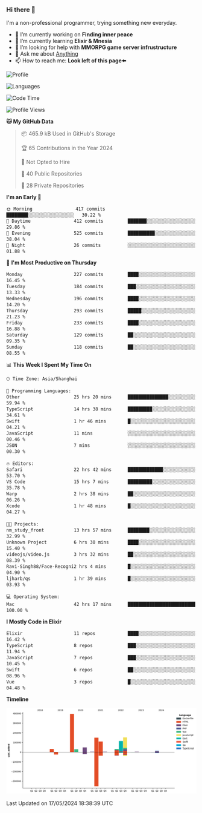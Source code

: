 ### Hi there 👋

I'm a non-professional programmer, trying something new everyday.

<!--
**dyzdyz010/dyzdyz010** is a ✨ _special_ ✨ repository because its `README.md` (this file) appears on your GitHub profile.
-->

- 🔭 I’m currently working on **Finding inner peace**
- 🌱 I’m currently learning **Elixir & Mnesia**
- 🤔 I’m looking for help with **MMORPG game server infrustructure**
- 💬 Ask me about [Anything](https://github.com/dyzdyz010/dyzdyz010/issues)
- 📫 How to reach me: **Look left of this page⬅️**

<!-- - 👯 I’m looking to collaborate on
- 😄 Pronouns: ...
- ⚡ Fun fact: ...
 -->
 
![Profile](https://github-readme-stats.vercel.app/api?username=dyzdyz010&count_private=true&show_icons=true&theme=dracula)

![Languages](https://github-readme-stats.vercel.app/api/top-langs/?username=dyzdyz010&layout=compact&theme=dracula)

<!--START_SECTION:waka-->
![Code Time](http://img.shields.io/badge/Code%20Time-1%2C496%20hrs%2043%20mins-blue)

![Profile Views](http://img.shields.io/badge/Profile%20Views-0-blue)

**🐱 My GitHub Data** 

> 📦 465.9 kB Used in GitHub's Storage 
 > 
> 🏆 65 Contributions in the Year 2024
 > 
> 🚫 Not Opted to Hire
 > 
> 📜 40 Public Repositories 
 > 
> 🔑 28 Private Repositories 
 > 
**I'm an Early 🐤** 

```text
🌞 Morning                417 commits         ████████░░░░░░░░░░░░░░░░░   30.22 % 
🌆 Daytime                412 commits         ███████░░░░░░░░░░░░░░░░░░   29.86 % 
🌃 Evening                525 commits         ██████████░░░░░░░░░░░░░░░   38.04 % 
🌙 Night                  26 commits          ░░░░░░░░░░░░░░░░░░░░░░░░░   01.88 % 
```
📅 **I'm Most Productive on Thursday** 

```text
Monday                   227 commits         ████░░░░░░░░░░░░░░░░░░░░░   16.45 % 
Tuesday                  184 commits         ███░░░░░░░░░░░░░░░░░░░░░░   13.33 % 
Wednesday                196 commits         ████░░░░░░░░░░░░░░░░░░░░░   14.20 % 
Thursday                 293 commits         █████░░░░░░░░░░░░░░░░░░░░   21.23 % 
Friday                   233 commits         ████░░░░░░░░░░░░░░░░░░░░░   16.88 % 
Saturday                 129 commits         ██░░░░░░░░░░░░░░░░░░░░░░░   09.35 % 
Sunday                   118 commits         ██░░░░░░░░░░░░░░░░░░░░░░░   08.55 % 
```


📊 **This Week I Spent My Time On** 

```text
🕑︎ Time Zone: Asia/Shanghai

💬 Programming Languages: 
Other                    25 hrs 20 mins      ███████████████░░░░░░░░░░   59.94 % 
TypeScript               14 hrs 38 mins      █████████░░░░░░░░░░░░░░░░   34.61 % 
Swift                    1 hr 46 mins        █░░░░░░░░░░░░░░░░░░░░░░░░   04.21 % 
JavaScript               11 mins             ░░░░░░░░░░░░░░░░░░░░░░░░░   00.46 % 
JSON                     7 mins              ░░░░░░░░░░░░░░░░░░░░░░░░░   00.30 % 

🔥 Editors: 
Safari                   22 hrs 42 mins      █████████████░░░░░░░░░░░░   53.70 % 
VS Code                  15 hrs 7 mins       █████████░░░░░░░░░░░░░░░░   35.78 % 
Warp                     2 hrs 38 mins       ██░░░░░░░░░░░░░░░░░░░░░░░   06.26 % 
Xcode                    1 hr 48 mins        █░░░░░░░░░░░░░░░░░░░░░░░░   04.27 % 

🐱‍💻 Projects: 
nm_study_front           13 hrs 57 mins      ████████░░░░░░░░░░░░░░░░░   32.99 % 
Unknown Project          6 hrs 30 mins       ████░░░░░░░░░░░░░░░░░░░░░   15.40 % 
videojs/video.js         3 hrs 32 mins       ██░░░░░░░░░░░░░░░░░░░░░░░   08.39 % 
Ravi-Singh88/Face-Recogni2 hrs 4 mins        █░░░░░░░░░░░░░░░░░░░░░░░░   04.90 % 
ljharb/qs                1 hr 39 mins        █░░░░░░░░░░░░░░░░░░░░░░░░   03.93 % 

💻 Operating System: 
Mac                      42 hrs 17 mins      █████████████████████████   100.00 % 
```

**I Mostly Code in Elixir** 

```text
Elixir                   11 repos            ████░░░░░░░░░░░░░░░░░░░░░   16.42 % 
TypeScript               8 repos             ███░░░░░░░░░░░░░░░░░░░░░░   11.94 % 
JavaScript               7 repos             ███░░░░░░░░░░░░░░░░░░░░░░   10.45 % 
Swift                    6 repos             ██░░░░░░░░░░░░░░░░░░░░░░░   08.96 % 
Vue                      3 repos             █░░░░░░░░░░░░░░░░░░░░░░░░   04.48 % 
```



**Timeline**

![Lines of Code chart](https://raw.githubusercontent.com/dyzdyz010/dyzdyz010/master/assets/bar_graph.png)


 Last Updated on 17/05/2024 18:38:39 UTC
<!--END_SECTION:waka-->
